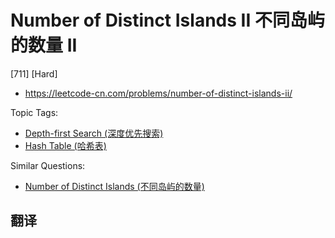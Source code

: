 # Number of Distinct Islands II 不同岛屿的数量 II

[711] [Hard]

- https://leetcode-cn.com/problems/number-of-distinct-islands-ii/

Topic Tags:

- [Depth-first Search (深度优先搜索)](https://leetcode-cn.com/tag/depth-first-search/)
- [Hash Table (哈希表)](https://leetcode-cn.com/tag/hash-table/)

Similar Questions:

- [Number of Distinct Islands (不同岛屿的数量)](https://leetcode-cn.com/problems/number-of-distinct-islands/)

## 翻译
